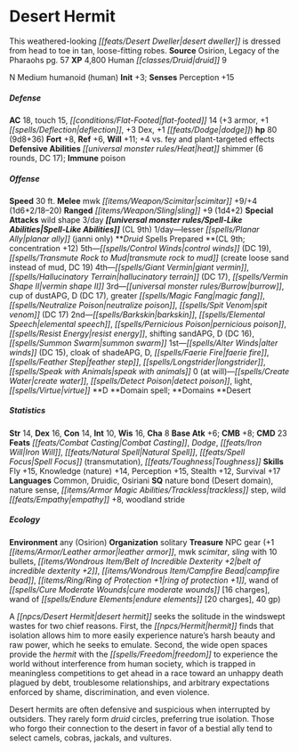 ﻿---
cssclass: [monsters]
title1: Desert Hermit
desc_short: This weathered-looking desert dweller is dressed from head to toe in tan,
  loose-fitting robes.
title2: Desert Hermit
CR: 8
sources:
- name: Osirion, Legacy of the Pharaohs
  page: 57
  link: http://paizo.com/products/btpy93n8?Pathfinder-Campaign-Setting-Osirion-Legacy-of-Pharaohs
XP: 4800
race: Human
classes:
- druid 9
alignment: N
size: Medium
type: humanoid
subtypes:
- human
initiative:
  bonus: 3
AC:
  AC: 18
  touch: 15
  flat_footed: 14
  components:
    armor: 3
    deflection: 1
    dex: 3
    dodge: 1
HP:
  HP: 80
  long: 9d8+36
saves:
  fort: 8
  ref: 6
  will: 11
  other: +4 vs. fey and plant-targeted effects
defensive_abilities:
- heat shimmer (6 rounds, DC 17)
immunities:
- poison
speeds:
  base: 30
attacks:
  melee:
  - - text: mwk scimitar +9/+4 (1d6+2/18-20)
      entries:
      - - damage: 1d6+2
          crit_range: 18-20
      attack: mwk scimitar
      bonus:
      - 9
      - 4
  ranged:
  - - text: sling +9 (1d4+2)
      entries:
      - - damage: 1d4+2
      attack: sling
      bonus:
      - 9
  special:
  - wild shape 3/day
spell_like_abilities:
  entries:
  - name: lesser planar ally
    source: default
    freq: 1/day
    other: janni only
  sources:
  - name: default
    CL: 9
spells:
  entries:
  - name: control winds
    source: Druid
    level: 5
    DC: 19
  - is_domain_spell: true
    name: transmute rock to mud
    source: Druid
    level: 5
    other: create loose sand instead of mud
    DC: 19
  - name: giant vermin
    source: Druid
    level: 4
  - is_domain_spell: true
    name: hallucinatory terrain
    source: Druid
    level: 4
    DC: 17
  - superscripts:
    - APG
    name: vermin shape II
    source: Druid
    level: 4
  - superscripts:
    - UM
    name: burrow
    source: Druid
    level: 3
  - is_domain_spell: true
    superscripts:
    - APG
    name: cup of dust
    source: Druid
    level: 3
    DC: 17
  - name: greater magic fang
    source: Druid
    level: 3
  - name: neutralize poison
    source: Druid
    level: 3
  - superscripts:
    - UM
    name: spit venom
    source: Druid
    level: 3
    DC: 17
  - name: barkskin
    source: Druid
    level: 2
  - superscripts:
    - APG
    name: elemental speech
    source: Druid
    level: 2
  - superscripts:
    - UM
    name: pernicious poison
    source: Druid
    level: 2
  - name: resist energy
    source: Druid
    level: 2
  - is_domain_spell: true
    superscripts:
    - APG
    name: shifting sand
    source: Druid
    level: 2
    DC: 16
  - name: summon swarm
    source: Druid
    level: 2
  - superscripts:
    - APG
    name: alter winds
    source: Druid
    level: 1
    DC: 15
  - is_domain_spell: true
    superscripts:
    - APG
    name: cloak of shade
    source: Druid
    level: 1
  - name: faerie fire
    source: Druid
    level: 1
  - superscripts:
    - APG
    name: feather step
    source: Druid
    level: 1
  - name: longstrider
    source: Druid
    level: 1
  - name: speak with animals
    source: Druid
    level: 1
  - name: create water
    source: Druid
    level: 0
  - name: detect poison
    source: Druid
    level: 0
  - name: light
    source: Druid
    level: 0
  - name: virtue
    source: Druid
    level: 0
  sources:
  - name: Druid
    type: prepared
    CL: 9
    concentration: 12
    slots:
      0: at-will
    domains:
    - desert
ability_scores:
  STR: 14
  DEX: 16
  CON: 14
  INT: 10
  WIS: 16
  CHA: 8
BAB: 6
CMB: 8
CMD: 23
feats:
- name: Combat Casting
- name: Dodge
- name: Iron Will
- name: Natural Spell
- name: Spell Focus (transmutation)
- name: Toughness
skills:
  Fly: 15
  Knowledge (nature): 14
  Perception: 15
  Stealth: 12
  Survival: 17
languages:
- Common
- Druidic
- Osiriani
special_qualities:
- nature bond (Desert domain)
- nature sense
- trackless step
- wild empathy +8
- woodland stride
ecology:
  environment: any (Osirion)
  organization: solitary
  treasure_type: NPC Gear
  treasure:
  - +1 leather armor
  - mwk scimitar
  - sling with 10 bullets
  - belt of incredible dexterity +2
  - campfire bead
  - ring of protection +1
  - wand of cure moderate wounds [16 charges]
  - wand of endure elements [20 charges]
  - 40 gp
desc_long: |-
  A desert hermit seeks the solitude in the windswept wastes for two chief reasons. First, the hermit finds that isolation allows him to more easily experience nature's harsh beauty and raw power, which he seeks to emulate. Second, the wide open spaces provide the hermit with the freedom to experience the world without interference from human society, which is trapped in meaningless competitions to get ahead in a race toward an unhappy death plagued by debt, troublesome relationships, and arbitrary expectations enforced by shame, discrimination, and even violence.

  Desert hermits are often defensive and suspicious when interrupted by outsiders. They rarely form druid circles, preferring true isolation. Those who forgo their connection to the desert in favor of a bestial ally tend to select camels, cobras, jackals, and vultures.

---

# Desert Hermit
This weathered-looking _[[feats/Desert Dweller|desert dweller]]_ is dressed from head to toe in tan, loose-fitting robes.
**Source** Osirion, Legacy of the Pharaohs pg. 57
**XP** 4,800
Human _[[classes/Druid|druid]]_ 9

N Medium humanoid (human)
**Init** +3; **Senses** Perception +15

##### Defense

**AC** 18, touch 15, _[[conditions/Flat-Footed|flat-footed]]_ 14 (+3 armor, +1 _[[spells/Deflection|deflection]]_, +3 Dex, +1 _[[feats/Dodge|dodge]]_)
**hp** 80 (9d8+36)
**Fort** +8, **Ref** +6, **Will** +11; +4 vs. fey and plant-targeted effects
**Defensive Abilities** _[[universal monster rules/Heat|heat]]_ shimmer (6 rounds, DC 17); **Immune** poison

##### Offense
**Speed** 30 ft.
**Melee** mwk _[[items/Weapon/Scimitar|scimitar]]_ +9/+4 (1d6+2/18–20)
**Ranged** _[[items/Weapon/Sling|sling]]_ +9 (1d4+2)
**Special Attacks** wild shape 3/day
**_[[universal monster rules/Spell-Like Abilities|Spell-Like Abilities]]_** (CL 9th)
1/day—lesser _[[spells/Planar Ally|planar ally]]_ (janni only)
**_Druid_ Spells Prepared **(CL 9th; concentration +12)
5th—_[[spells/Control Winds|control winds]]_ (DC 19), _[[spells/Transmute Rock to Mud|transmute rock to mud]]_ (create loose sand instead of mud, DC 19)
4th—_[[spells/Giant Vermin|giant vermin]]_, _[[spells/Hallucinatory Terrain|hallucinatory terrain]]_ (DC 17), _[[spells/Vermin Shape II|vermin shape II]]_
3rd—_[[universal monster rules/Burrow|burrow]]_, cup of dustAPG, D (DC 17), greater _[[spells/Magic Fang|magic fang]]_, _[[spells/Neutralize Poison|neutralize poison]]_, _[[spells/Spit Venom|spit venom]]_ (DC 17)
2nd—_[[spells/Barkskin|barkskin]]_, _[[spells/Elemental Speech|elemental speech]]_, _[[spells/Pernicious Poison|pernicious poison]]_, _[[spells/Resist Energy|resist energy]]_, shifting sandAPG, D (DC 16), _[[spells/Summon Swarm|summon swarm]]_
1st—_[[spells/Alter Winds|alter winds]]_ (DC 15), cloak of shadeAPG, D, _[[spells/Faerie Fire|faerie fire]]_, _[[spells/Feather Step|feather step]]_, _[[spells/Longstrider|longstrider]]_, _[[spells/Speak with Animals|speak with animals]]_
0 (at will)—_[[spells/Create Water|create water]]_, _[[spells/Detect Poison|detect poison]]_, light, _[[spells/Virtue|virtue]]_
**D **Domain spell; **Domains **Desert

##### Statistics
**Str** 14, **Dex** 16, **Con** 14, **Int** 10, **Wis** 16, **Cha** 8
**Base Atk** +6; **CMB** +8; **CMD** 23
**Feats** _[[feats/Combat Casting|Combat Casting]]_, _Dodge_, _[[feats/Iron Will|Iron Will]]_, _[[feats/Natural Spell|Natural Spell]]_, _[[feats/Spell Focus|Spell Focus]]_ (transmutation), _[[feats/Toughness|Toughness]]_
**Skills** Fly +15, Knowledge (nature) +14, Perception +15, Stealth +12, Survival +17
**Languages** Common, Druidic, Osiriani
**SQ** nature bond (Desert domain), nature sense, _[[items/Armor Magic Abilities/Trackless|trackless]]_ step, wild _[[feats/Empathy|empathy]]_ +8, woodland stride

##### Ecology

**Environment** any (Osirion)
**Organization** solitary
**Treasure** NPC gear (+1 _[[items/Armor/Leather armor|leather armor]]_, mwk _scimitar_, _sling_ with 10 bullets, _[[items/Wondrous Item/Belt of Incredible Dexterity +2|belt of incredible dexterity +2]]_, _[[items/Wondrous Item/Campfire Bead|campfire bead]]_, _[[items/Ring/Ring of Protection +1|ring of protection +1]]_, wand of _[[spells/Cure Moderate Wounds|cure moderate wounds]]_ [16 charges], wand of _[[spells/Endure Elements|endure elements]]_ [20 charges], 40 gp)

A _[[npcs/Desert Hermit|desert hermit]]_ seeks the solitude in the windswept wastes for two chief reasons. First, the _[[npcs/Hermit|hermit]]_ finds that isolation allows him to more easily experience nature’s harsh beauty and raw power, which he seeks to emulate. Second, the wide open spaces provide the _hermit_ with the _[[spells/Freedom|freedom]]_ to experience the world without interference from human society, which is trapped in meaningless competitions to get ahead in a race toward an unhappy death plagued by debt, troublesome relationships, and arbitrary expectations enforced by shame, discrimination, and even violence.

Desert hermits are often defensive and suspicious when interrupted by outsiders. They rarely form _druid_ circles, preferring true isolation. Those who forgo their connection to the desert in favor of a bestial ally tend to select camels, cobras, jackals, and vultures.
